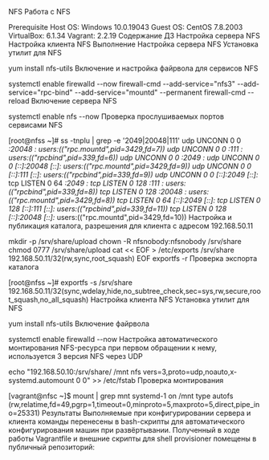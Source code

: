 NFS
Работа с NFS

Prerequisite
Host OS: Windows 10.0.19043
Guest OS: CentOS 7.8.2003
VirtualBox: 6.1.34
Vagrant: 2.2.19
Содержание ДЗ
Настройка сервера NFS
Настройка клиента NFS
Выполнение
Настройка сервера NFS
Установка утилит для NFS

yum install nfs-utils
Включение и настройка файрвола для сервисов NFS

systemctl enable firewalld --now
firewall-cmd --add-service="nfs3" --add-service="rpc-bind" --add-service="mountd" --permanent
firewall-cmd --reload
Включение сервера NFS

systemctl enable nfs --now
Проверка прослушиваемых портов сервисами NFS

[root@nfss ~]# ss -tnplu | grep -e '2049\|20048\|111'
udp    UNCONN     0      0         *:20048                 *:*                   users:(("rpc.mountd",pid=3429,fd=7))
udp    UNCONN     0      0         *:111                   *:*                   users:(("rpcbind",pid=339,fd=6))
udp    UNCONN     0      0         *:2049                  *:*
udp    UNCONN     0      0      [::]:20048              [::]:*                   users:(("rpc.mountd",pid=3429,fd=9))
udp    UNCONN     0      0      [::]:111                [::]:*                   users:(("rpcbind",pid=339,fd=9))
udp    UNCONN     0      0      [::]:2049               [::]:*
tcp    LISTEN     0      64        *:2049                  *:*
tcp    LISTEN     0      128       *:111                   *:*                   users:(("rpcbind",pid=339,fd=8))
tcp    LISTEN     0      128       *:20048                 *:*                   users:(("rpc.mountd",pid=3429,fd=8))
tcp    LISTEN     0      64     [::]:2049               [::]:*
tcp    LISTEN     0      128    [::]:111                [::]:*                   users:(("rpcbind",pid=339,fd=11))
tcp    LISTEN     0      128    [::]:20048              [::]:*                   users:(("rpc.mountd",pid=3429,fd=10))
Настройка и публикация каталога, разрешения для клиента с адресом 192.168.50.11

mkdir -p /srv/share/upload
chown -R nfsnobody:nfsnobody /srv/share
chmod 0777 /srv/share/upload
cat << EOF > /etc/exports
/srv/share 192.168.50.11/32(rw,sync,root_squash)
EOF
exportfs -r
Проверка экспорта каталога

[root@nfss ~]# exportfs -s
/srv/share  192.168.50.11/32(sync,wdelay,hide,no_subtree_check,sec=sys,rw,secure,root_squash,no_all_squash)
Настройка клиента NFS
Установка утилит для NFS

yum install nfs-utils
Включение файрвола

systemctl enable firewalld --now
Настройка автоматического монтирования NFS-ресурса при первом обращении к нему, используется 3 версия NFS через UDP

echo "192.168.50.10:/srv/share/ /mnt nfs vers=3,proto=udp,noauto,x-systemd.automount 0 0" >> /etc/fstab
Проверка монтирования

[vagrant@nfsc ~]$ mount | grep mnt
systemd-1 on /mnt type autofs (rw,relatime,fd=49,pgrp=1,timeout=0,minproto=5,maxproto=5,direct,pipe_ino=25331)
Результаты
Выполняемые при конфигурировании сервера и клиента команды перенесены в bash-скрипты для автоматического конфигурирования машин при развёртывании. Полученный в ходе работы Vagrantfile и внешние скрипты для shell provisioner помещены в публичный репозиторий:
